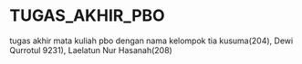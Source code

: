 # TUGAS_AKHIR_PBO
tugas akhir mata kuliah pbo dengan nama kelompok tia kusuma(204), Dewi Qurrotul 9231), Laelatun Nur Hasanah(208)

